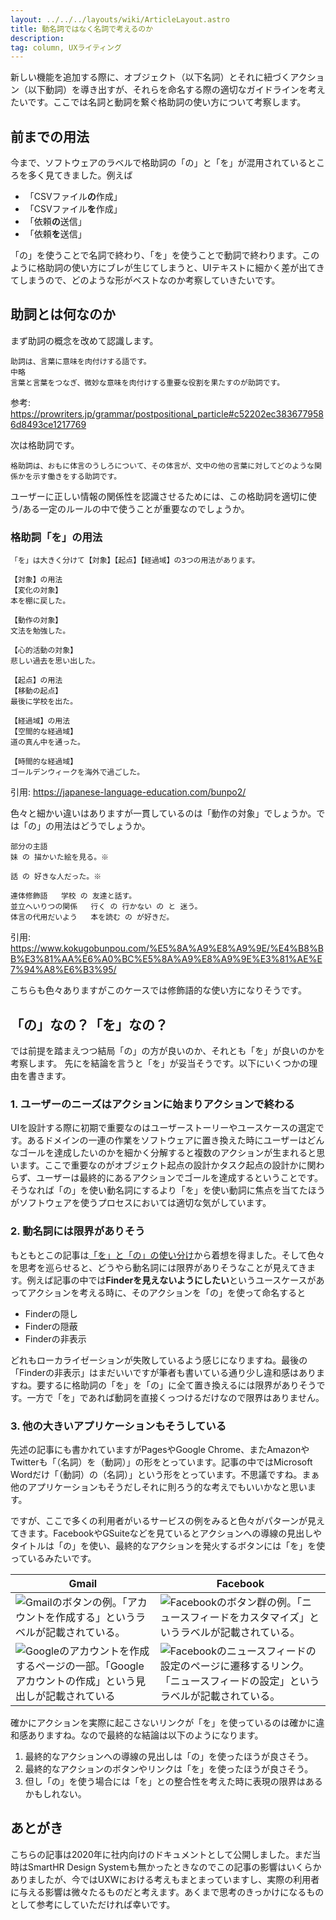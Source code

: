 ```yaml
---
layout: ../../../layouts/wiki/ArticleLayout.astro
title: 動名詞ではなく名詞で考えるのか
description:
tag: column, UXライティング
---
```


新しい機能を追加する際に、オブジェクト（以下名詞）とそれに紐づくアクション（以下動詞）を導き出すが、それらを命名する際の適切なガイドラインを考えたいです。ここでは名詞と動詞を繋ぐ格助詞の使い方について考察します。

## 前までの用法
今まで、ソフトウェアのラベルで格助詞の「の」と「を」が混用されているところを多く見てきました。例えば

- 「CSVファイル**の**作成」
- 「CSVファイル**を**作成」
- 「依頼**の**送信」
- 「依頼**を**送信」

「の」を使うことで名詞で終わり、「を」を使うことで動詞で終わります。このように格助詞の使い方にブレが生じてしまうと、UIテキストに細かく差が出てきてしまうので、どのような形がベストなのか考察していきたいです。

## 助詞とは何なのか
まず助詞の概念を改めて認識します。

```
助詞は、言葉に意味を肉付けする語です。
中略
言葉と言葉をつなぎ、微妙な意味を肉付けする重要な役割を果たすのが助詞です。
```
参考: https://prowriters.jp/grammar/postpositional_particle#c52202ec3836779586d8493ce1217769

次は格助詞です。

```
格助詞は、おもに体言のうしろについて、その体言が、文中の他の言葉に対してどのような関係かを示す働きをする助詞です。
```

ユーザーに正しい情報の関係性を認識させるためには、この格助詞を適切に使う/ある一定のルールの中で使うことが重要なのでしょうか。

### 格助詞「を」の用法
```
「を」は大きく分けて【対象】【起点】【経過域】の3つの用法があります。

【対象】の用法
【変化の対象】
本を棚に戻した。

【動作の対象】
文法を勉強した。

【心的活動の対象】
悲しい過去を思い出した。

【起点】の用法
【移動の起点】
最後に学校を出た。

【経過域】の用法
【空間的な経過域】
道の真ん中を通った。

【時間的な経過域】
ゴールデンウィークを海外で過ごした。

```
引用: https://japanese-language-education.com/bunpo2/


色々と細かい違いはありますが一貫しているのは「動作の対象」でしょうか。では「の」の用法はどうでしょうか。

```
部分の主語	
妹 の 描かいた絵を見る。※

話 の 好きな人だった。※

連体修飾語	学校 の 友達と話す。
並立へいりつの関係	行く の 行かない の と 迷う。
体言の代用だいよう	本を読む の が好きだ。
```
引用: https://www.kokugobunpou.com/%E5%8A%A9%E8%A9%9E/%E4%B8%BB%E3%81%AA%E6%A0%BC%E5%8A%A9%E8%A9%9E%E3%81%AE%E7%94%A8%E6%B3%95/

こちらも色々ありますがこのケースでは修飾語的な使い方になりそうです。

## 「の」なの？「を」なの？
では前提を踏まえつつ結局「の」の方が良いのか、それとも「を」が良いのかを考察します。
先にを結論を言うと「を」が妥当そうです。以下にいくつかの理由を書きます。


### 1. ユーザーのニーズはアクションに始まりアクションで終わる
UIを設計する際に初期で重要なのはユーザーストーリーやユースケースの選定です。あるドメインの一連の作業をソフトウェアに置き換えた時にユーザーはどんなゴールを達成したいのかを細かく分解すると複数のアクションが生まれると思います。ここで重要なのがオブジェクト起点の設計かタスク起点の設計かに関わらず、ユーザーは最終的にあるアクションでゴールを達成するということです。そうなれば「の」を使い動名詞にするより「を」を使い動詞に焦点を当てたほうがソフトウェアを使うプロセスにおいては適切な気がしています。

### 2. 動名詞には限界がありそう
もともとこの記事は[「を」と「の」の使い分け](https://bit.ly/32CJfkY)から着想を得ました。そして色々を思考を巡らせると、どうやら動名詞には限界がありそうなことが見えてきます。例えば記事の中では**Finderを見えないようにしたい**というユースケースがあってアクションを考える時に、そのアクションを「の」を使って命名すると
- Finderの隠し
- Finderの隠蔽
- Finderの非表示

どれもローカライゼーションが失敗しているよう感じになりますね。最後の「Finderの非表示」はまだいいですが筆者も書いている通り少し違和感はありますね。要するに格助詞の「を」を「の」に全て置き換えるには限界がありそうです。一方で「を」であれば動詞を直接くっつけるだけなので限界はありません。

### 3. 他の大きいアプリケーションもそうしている
先述の記事にも書かれていますがPagesやGoogle Chrome、またAmazonやTwitterも「（名詞）を（動詞）」の形をとっています。記事の中ではMicrosoft Wordだけ「（動詞）の（名詞）」という形をとっています。不思議ですね。まぁ他のアプリケーションもそうだしそれに則ろう的な考えでもいいかなと思います。

ですが、ここで多くの利用者がいるサービスの例をみると色々がパターンが見えてきます。FacebookやGSuiteなどを見ているとアクションへの導線の見出しやタイトルは「の」を使い、最終的なアクションを発火するボタンには「を」を使っているみたいです。

|  Gmail  |  Facebook  |
| ---- | ---- |
|![Gmailのボタンの例。「アカウントを作成する」というラベルが記載されている。](https://s3-ap-northeast-1.amazonaws.com/kufutools-codimd/uploads/upload_61bf910468bd06884cad2c6121acd8b6.png)|![Facebookのボタン群の例。「ニュースフィードをカスタマイズ」というラベルが記載されている。](https://s3-ap-northeast-1.amazonaws.com/kufutools-codimd/uploads/upload_a29cf1ae8e14e26fb341c78a2d89287a.png)|
|![Googleのアカウントを作成するページの一部。「Googleアカウントの作成」という見出しが記載されている](https://s3-ap-northeast-1.amazonaws.com/kufutools-codimd/uploads/upload_741c06176db76aba149cacef90f6668f.png)|![Facebookのニュースフィードの設定のページに遷移するリンク。「ニュースフィードの設定」というラベルが記載されている。](https://s3-ap-northeast-1.amazonaws.com/kufutools-codimd/uploads/upload_16852151966fd53461795ca66bc9f7c7.png)|


確かにアクションを実際に起こさないリンクが「を」を使っているのは確かに違和感ありますね。なので最終的な結論は以下のようになります。

1. 最終的なアクションへの導線の見出しは「の」を使ったほうが良さそう。
2. 最終的なアクションのボタンやリンクは「を」を使ったほうが良さそう。
3. 但し「の」を使う場合には「を」との整合性を考えた時に表現の限界はあるかもしれない。

## あとがき
こちらの記事は2020年に社内向けのドキュメントとして公開しました。まだ当時はSmartHR Design Systemも無かったときなのでこの記事の影響はいくらかありましたが、今ではUXWにおける考えもまとまっていますし、実際の利用者に与える影響は微々たるものだと考えます。あくまで思考のきっかけになるものとして参考にしていただければ幸いです。